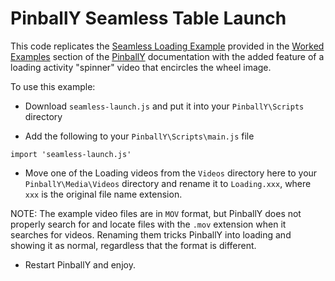 # PinballY Seamless Table Launch

This code replicates the [Seamless Loading Example](http://mjrnet.org/pinscape/downloads/PinballY/Help/SeamlessLoadingExample.html) provided in the [Worked Examples](http://mjrnet.org/pinscape/downloads/PinballY/Help/WorkedExamples.html) section of the [PinballY](http://mjrnet.org/pinscape/downloads/PinballY/Help/PinballY.html) documentation with the added feature of a loading activity "spinner" video that encircles the wheel image.

To use this example:

* Download `seamless-launch.js` and put it into your `PinballY\Scripts` directory

* Add the following to your `PinballY\Scripts\main.js` file

```
import 'seamless-launch.js'
```

* Move one of the Loading videos from the `Videos` directory here to your `PinballY\Media\Videos` directory and rename it to `Loading.xxx`, where `xxx` is the original file name extension.

NOTE: The example video files are in `MOV` format, but PinballY does not properly search for and locate files with the `.mov` extension when it searches for videos. Renaming them tricks PinballY into loading and showing it as normal, regardless that the format is different.

* Restart PinballY and enjoy.

